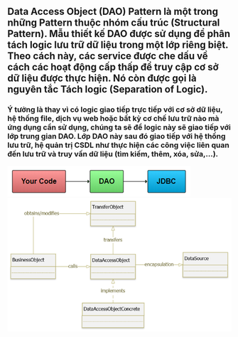 ## Data Access Object (DAO) Pattern là một trong những Pattern thuộc nhóm cấu trúc (Structural Pattern).  Mẫu thiết kế DAO được sử dụng để phân tách logic lưu trữ dữ liệu trong một lớp riêng biệt. Theo cách này, các service được che dấu về cách các hoạt động cấp thấp để truy cập cơ sở dữ liệu được thực hiện. Nó còn được gọi là nguyên tắc Tách logic (Separation of Logic).

### Ý tưởng là thay vì có logic giao tiếp trực tiếp với cơ sở dữ liệu, hệ thống file, dịch vụ web hoặc bất kỳ cơ chế lưu trữ nào mà ứng dụng cần sử dụng, chúng ta sẽ để logic này sẽ giao tiếp với lớp trung gian DAO. Lớp DAO này sau đó giao tiếp với hệ thống lưu trữ, hệ quản trị CSDL như thực hiện các công việc liên quan đến lưu trữ và truy vấn dữ liệu (tìm kiếm, thêm, xóa, sửa,…).

![img.png](img.png)
![img_1.png](img_1.png)